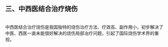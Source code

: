 ## 三、中西医结合治疗烧伤

​        
中西医结合治疗烧伤是我国独特的烧伤治疗方法、疗效高、副作用小，初步解决了中医、西医一直未能很好解决的烧伤局部冶疗问题，引起了国际烧伤学术界的重视。
​        
